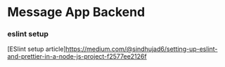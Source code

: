 # Message App Backend

### eslint setup

[ESlint setup article]https://medium.com/@sindhujad6/setting-up-eslint-and-prettier-in-a-node-js-project-f2577ee2126f
